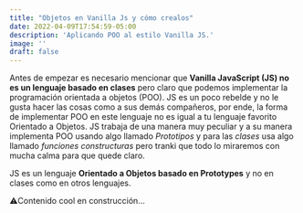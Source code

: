 ```yaml
---
title: "Objetos en Vanilla Js y cómo crealos"
date: 2022-04-09T17:54:59-05:00
description: 'Aplicando POO al estilo Vanilla JS.'
image: ''
draft: false
---
```


Antes de empezar es necesario mencionar que **Vanilla JavaScript (JS) no es un lenguaje basado 
en clases** pero claro que podemos implementar la programación orientada a objetos (POO). JS es un poco rebelde y no le gusta hacer las cosas como a sus demás compañeros, por ende, la forma de implementar POO en este lenguaje no es igual  a tu lenguaje favorito Orientado a Objetos. JS trabaja de una manera muy peculiar y a su manera implementa POO usando algo llamado *Prototipos* y para las *clases* usa algo llamado *funciones constructuras* pero tranki que todo lo miraremos con mucha calma para que quede claro.

JS es un lenguaje **Orientado a Objetos basado en Prototypes** y no en 
clases como en otros lenguajes. 

⚠️Contenido cool en construcción...